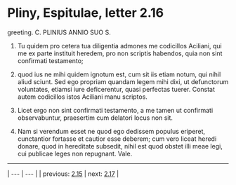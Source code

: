 # Pliny, Espitulae, letter 2.16

greeting. C. PLINIUS ANNIO SUO S.



1. Tu quidem pro cetera tua diligentia admones me codicillos Aciliani, qui me ex parte instituit heredem, pro non scriptis habendos, quia non sint confirmati testamento;



2. quod ius ne mihi quidem ignotum est, cum sit iis etiam notum, qui nihil aliud sciunt. Sed ego propriam quandam legem mihi dixi, ut defunctorum voluntates, etiamsi iure deficerentur, quasi perfectas tuerer. Constat autem codicillos istos Aciliani manu scriptos.



3. Licet ergo non sint confirmati testamento, a me tamen ut confirmati observabuntur, praesertim cum delatori locus non sit.



4. Nam si verendum esset ne quod ego dedissem populus eriperet, cunctantior fortasse et cautior esse deberem; cum vero liceat heredi donare, quod in hereditate subsedit, nihil est quod obstet illi meae legi, cui publicae leges non repugnant. Vale.



---

| --- | --- |
| previous: [2.15](../2.15/) | next: [2.17](../2.17/) |